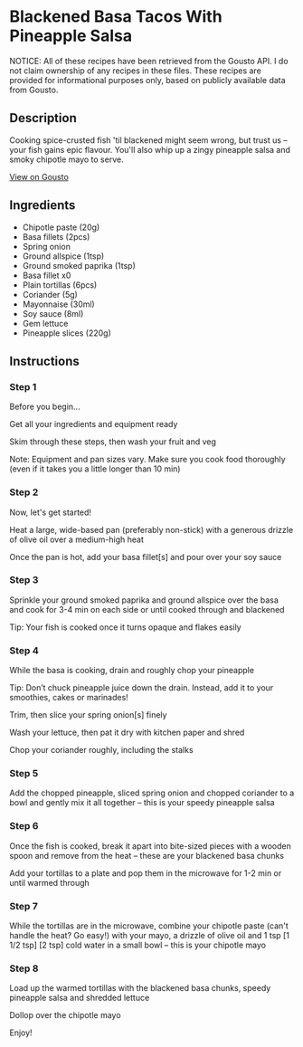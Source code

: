 # Blackened Basa Tacos With Pineapple Salsa

NOTICE: All of these recipes have been retrieved from the Gousto API. I do not claim ownership of any recipes in these files. These recipes are provided for informational purposes only, based on publicly available data from Gousto.

## Description

Cooking spice-crusted fish 'til blackened might seem wrong, but trust us – your fish gains epic flavour. You'll also whip up a zingy pineapple salsa and smoky chipotle mayo to serve. 

[View on Gousto](https://www.gousto.co.uk/recipes/cookbook/blackened-fish-tacos-pineapple-salsa)

## Ingredients

- Chipotle paste (20g)
- Basa fillets (2pcs)
- Spring onion
- Ground allspice (1tsp)
- Ground smoked paprika (1tsp)
- Basa fillet x0
- Plain tortillas (6pcs)
- Coriander (5g)
- Mayonnaise (30ml)
- Soy sauce (8ml)
- Gem lettuce
- Pineapple slices (220g)

## Instructions


### Step 1

Before you begin...

Get all your ingredients and equipment ready

Skim through these steps, then wash your fruit and veg

Note: Equipment and pan sizes vary. Make sure you cook food thoroughly (even if it takes you a little longer than 10 min)


### Step 2

Now, let's get started!

Heat a large, wide-based pan (preferably non-stick) with a generous drizzle of olive oil over a medium-high heat

Once the pan is hot, add your basa fillet[s] and pour over your soy sauce


### Step 3

Sprinkle your ground smoked paprika and ground allspice over the basa and cook for 3-4 min on each side or until cooked through and blackened

Tip: Your fish is cooked once it turns opaque and flakes easily


### Step 4

While the basa is cooking, drain and roughly chop your pineapple

Tip: Don’t chuck pineapple juice down the drain. Instead, add it to your smoothies, cakes or marinades!

Trim, then slice your spring onion[s]<span class="text-danger"> </span>finely

Wash your lettuce, then pat it dry with kitchen paper and shred

Chop your coriander roughly, including the stalks


### Step 5

Add the chopped pineapple, sliced spring onion and chopped coriander to a bowl and gently mix it all together – this is your speedy pineapple salsa


### Step 6

Once the fish is cooked, break it apart into bite-sized pieces with a wooden spoon and remove from the heat – these are your blackened basa chunks

Add your tortillas to a plate and pop them in the microwave for 1-2 min or until warmed through


### Step 7

While the tortillas are in the microwave, combine your chipotle paste (can't handle the heat? Go easy!) with your mayo, a drizzle of olive oil and 1 tsp <span class="text-purple">[1 1/2 tsp]</span><span class="text-danger"> [2 tsp]</span> cold water in a small bowl – this is your chipotle mayo

### Step 8

Load up the warmed tortillas with the blackened basa chunks, speedy pineapple salsa and shredded lettuce

Dollop over the chipotle mayo

Enjoy!


